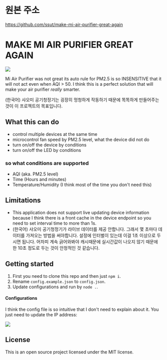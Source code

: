 # 원본 주소
https://github.com/ssut/make-mi-air-purifier-great-again

# MAKE MI AIR PURIFIER GREAT AGAIN

![](https://i.imgur.com/xX2nuH3.png)

Mi Air Purifier was not great its auto rule for PM2.5 is so INSENSITIVE that it will not act even when AQI > 50. I think this is a perfect solution that will make your air purifier *really* smarter.

(한국어) 샤오미 공기청정기는 굉장히 멍청하게 작동하기 때문에 똑똑하게 만들어주는 것이 이 프로젝트의 목표입니다.

## What this can do

- control multiple devices at the same time
- microcontrol fan speed by PM2.5 level, what the device did not do
- turn on/off the device by conditions
- turn on/off the LED by conditions

### so what conditions are supported

- AQI (aka. PM2.5 level)
- Time (Hours and minutes)
- Temperature/Humidity (I think most of the time you don't need this)

## Limitations

- This application does not support live updating device information because I think there is a front cache in the device endpoint so you need to set interval time to more than 1s.
- (한국어) 샤오미 공기청정기가 라이브 데이터를 제공 안합니다. 그래서 몇 초마다 데이터를 가져오는 방법을 써야합니다. 설정에 인터벌이 있는데 이걸 1초 이상으로 두시면 됩니다. 어차피 계속 긁어와봐야 캐시때문에 실시간값이 나오지 않기 때문에 한 10초 정도로 두는 것이 안정적인 것 같습니다.

## Getting started

1. First you need to clone this repo and then just `npm i`.
2. Rename `config.example.json` to `config.json`.
3. Update configurations and run by `node .`.

#### Configurations

I think the config file is so intuitive that I don't need to explain about it. You just need to update the IP address:

![](https://imgur.com/WJarRNk.png)

## License

This is an open source project licensed under the MIT license.

